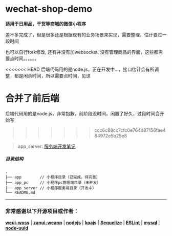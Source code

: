 # wechat-shop-demo

**适用于日用品，干货等商城的微信小程序**

差不多完成了，但是很多还是根据现有的业务场景来实现，需要整理，估计要过一段时间

也可以自行fork修改, 还有并没有加websocket, 没有管理商品的界面，这些都需要点时间。。。。。。

<<<<<<< HEAD
后端代码用的是node.js，正在开发中...，接口估计会有所调整，都是闲余时间，所以需要点时间，见谅

合并了前后端
=======
后端代码用的是node.js，非常抱歉，前阶段没时间，闲置了好久，过段时间会开始写
>>>>>>> ccc6c88cc7cfc0e764d87156fae484972e5b25e8

> app_server: [服务端开发笔记](https://github.com/ruiyong-lee/wechat-shop-demo/blob/master/app_server/NOTE.md)

##### 目录结构

```
.
├── app        // 小程序目录（已完成，待完善）
├── app_pc     // 小程序pc管理端目录（未开发）
├── app_server // 小程序服务端目录（开发中）
└── README.md
```

***

### 非常感谢以下开源项目或作者：

[**weui-wxss**](https://github.com/Tencent/weui-wxss) | [**zanui-weapp**](https://github.com/youzan/zanui-weapp) | [**nodejs**](https://github.com/nodejs) | [**koajs**](https://github.com/koajs) | [**Sequelize**](https://github.com/sequelize) | [**ESLint**](https://github.com/eslint) | [**mysql**](https://github.com/mysqljs/mysql) | [**node-uuid**](https://github.com/kelektiv/node-uuid)
